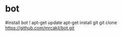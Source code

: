# bot
#install bot !
apt-get update
apt-get install git
git clone https://github.com/mrcakil/bot.git
